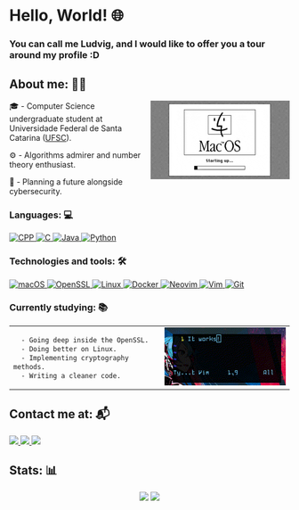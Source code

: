 # Hello, World! 🌐
### You can call me Ludvig, and I would like to offer you a tour around my profile :D
## About me: 👨‍💻

<img align = "right" alt = "Booting this MAChine." width = "250" src = "macintosh_boot.gif">

🎓 - Computer Science undergraduate student at  Universidade Federal de Santa Catarina ([UFSC](https://ufsc.br/)).

⚙️ - Algorithms admirer and number theory enthusiast.

🔐 - Planning a future alongside cybersecurity.

### Languages: 💻
<div align = "left">
  <a href = "https://cplusplus.com/" rel = "noreferrer">
    <img src="https://cdn.worldvectorlogo.com/logos/c.svg" alt = "CPP" width="40" height="40"/> 
  </a>
  <a href = "https://www.gnu.org/software/gnu-c-manual/" rel = "noreferrer">
    <img src = "https://cdn.worldvectorlogo.com/logos/c-1.svg" alt = "C" width = "40" height = "40">
  </a>
  <a href = "https://docs.oracle.com/javase/8/docs/api/java/lang/ref/Reference.html" rel = "noreferrer">
    <img src = "https://cdn.worldvectorlogo.com/logos/java-14.svg" alt = "Java" width="40" height="40">
  </a>
  <a href = "https://docs.python.org/3/reference/index.html" rel = "noreferrer">
    <img src="https://cdn.worldvectorlogo.com/logos/python-5.svg" alt = "Python" width="40" height="40"> 
  </a>
</div>

### Technologies and tools: 🛠️
<div align = "left">
  <a href = "https://www.apple.com/" rel = "noreferrer">
    <img src = "https://files.softicons.com/download/system-icons/mac-os-apps-icons-3-by-hamza-saleem/png/512x512/Finder.png" alt = "macOS" width="40" height="40">
  </a>
  <a href = "https://www.openssl.org/" rel = "noreferrer">
    <img src = "https://cdn.icon-icons.com/icons2/2699/PNG/512/openssl_logo_icon_168925.png" alt = "OpenSSL" width="40" height="40">
  </a>
  <a href = "https://ubuntu.com/core/docs/reference" rel = "noreferrer">
    <img src = "https://cdn.worldvectorlogo.com/logos/tux.svg" alt = "Linux" width="40" height="40">
  </a>
  <a href = "https://www.docker.com/" rel = "noreferrer">
    <img src = "https://cdn.worldvectorlogo.com/logos/docker.svg" alt = "Docker" width="40" height="40">
  </a>
  <a href = "https://neovim.io/" rel = "noreferrer">
    <img src = "https://upload.wikimedia.org/wikipedia/commons/thumb/3/3a/Neovim-mark.svg/1200px-Neovim-mark.svg.png" alt = "Neovim" width="40" height="40">
  </a>
  <a href = "" rel="noreferrer">
    <img src = "https://cdn.worldvectorlogo.com/logos/vim.svg" alt = "Vim" width ="40" height="40">
  </a>
  <a href = "https://git-scm.com/" rel = "noreferrer">
    <img src = "https://cdn.worldvectorlogo.com/logos/git-icon.svg" alt = "Git" width="40" height="40">
  </a>
</div>

### Currently studying: 📚
  <table>
    <td>
    
      - Going deep inside the OpenSSL.
      - Doing better on Linux.
      - Implementing cryptography methods.
      - Writing a cleaner code.
  </td>
    <td>
      <img src="vim_usage.gif">
    </td>
  </table>



## Contact me at: 📬
<div align = "left">
  <a href="https://www.linkedin.com/in/daviludvig/">
    <img src="https://img.shields.io/badge/-Linkedin-1DA1F2?style=for-the-badge&logo=Linkedin&logoColor=FFF"/>
  </a>
  <a href = "mailto:ludviglongen@gmail.com">
  <img src = "https://img.shields.io/badge/-Mail-red?style=for-the-badge&logo=Gmail&logoColor=FFF">
  </a>
  <a href = "https://twitter.com/daviludvig">
  <img src = "https://img.shields.io/badge/-Twitter-white?style=for-the-badge&logo=X&logoColor=000">
  </a>
</div>

## Stats: 📊
<div align="center"> 
    <img height="170em" src="https://github-readme-stats.vercel.app/api/top-langs/?username=daviludvig&layout=donut&langs_count=4&theme=merko">
    <img height="170em" src="https://github-profile-summary-cards.vercel.app/api/cards/stats?username=daviludvig&theme=merko"/></td></tr></table>
</div>

<!-- <div>
  <p align="right"><img src='https://komarev.com/ghpvc/?username=daviludvig' /></p>
</div> -->